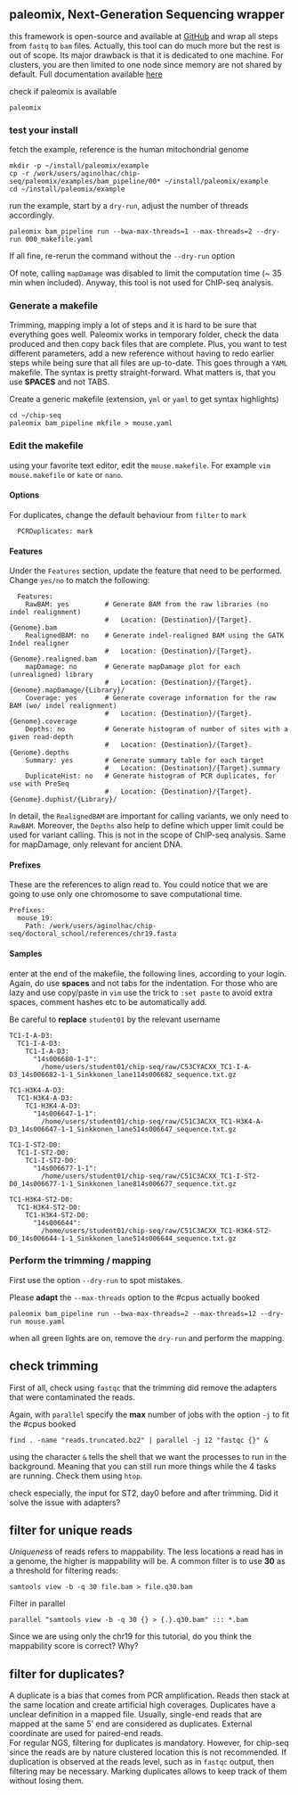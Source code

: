 ## paleomix, Next-Generation Sequencing wrapper

this framework is open-source and available at [GitHub](https://github.com/MikkelSchubert/paleomix) and 
wrap all steps from `fastq` to `bam` files. 
Actually, this tool can do much more but the rest is out of scope. 
Its major drawback is that it is dedicated to one machine. For clusters, you are then limited to one node since memory are not shared by default.
Full documentation available [here](http://paleomix.readthedocs.io/en/latest/)


check if paleomix is available
```
paleomix
```

### test your install

fetch the example, reference is the human mitochondrial genome
```
mkdir -p ~/install/paleomix/example
cp -r /work/users/aginolhac/chip-seq/paleomix/examples/bam_pipeline/00* ~/install/paleomix/example
cd ~/install/paleomix/example
```
run the example, start by a `dry-run`, adjust the number of threads accordingly.
```
paleomix bam_pipeline run --bwa-max-threads=1 --max-threads=2 --dry-run 000_makefile.yaml
```

If all fine, re-rerun the command without the `--dry-run` option

Of note, calling `mapDamage` was disabled to limit the computation time (~ 35 min when included).
Anyway, this tool is not used for ChIP-seq analysis.

### Generate a makefile

Trimming, mapping imply a lot of steps and it is hard to be sure that everything goes well. 
Paleomix works in temporary folder, check the data produced and then copy back files that are complete. 
Plus, you want to test different parameters, add a new reference without having to redo earlier steps while being sure that all files are up-to-date. 
This goes through a `YAML` makefile. The syntax is pretty straight-forward.
What matters is, that you use **SPACES** and not TABS.

Create a generic makefile (extension, `yml` or `yaml` to get syntax highlights)
```
cd ~/chip-seq
paleomix bam_pipeline mkfile > mouse.yaml
```

### Edit the makefile

using your favorite text editor, edit the `mouse.makefile`. For example `vim mouse.makefile` or `kate` or `nano`.

#### Options

For duplicates, change the default behaviour from `filter` to `mark`  
```
  PCRDuplicates: mark
```

#### Features

Under the `Features` section, update the feature that need to be performed.
Change `yes/no` to match the following:

```
  Features:
    RawBAM: yes         # Generate BAM from the raw libraries (no indel realignment)
                        #   Location: {Destination}/{Target}.{Genome}.bam
    RealignedBAM: no    # Generate indel-realigned BAM using the GATK Indel realigner
                        #   Location: {Destination}/{Target}.{Genome}.realigned.bam
    mapDamage: no       # Generate mapDamage plot for each (unrealigned) library
                        #   Location: {Destination}/{Target}.{Genome}.mapDamage/{Library}/
    Coverage: yes       # Generate coverage information for the raw BAM (wo/ indel realignment)
                        #   Location: {Destination}/{Target}.{Genome}.coverage
    Depths: no          # Generate histogram of number of sites with a given read-depth
                        #   Location: {Destination}/{Target}.{Genome}.depths
    Summary: yes        # Generate summary table for each target
                        #   Location: {Destination}/{Target}.summary
    DuplicateHist: no   # Generate histogram of PCR duplicates, for use with PreSeq
                        #   Location: {Destination}/{Target}.{Genome}.duphist/{Library}/
```

In detail, the `RealignedBAM` are important for calling variants, we only need to `RawBAM`.
Moreover, the `Depths` also help to define which upper limit could be used for variant calling.
This is not in the scope of ChIP-seq analysis. Same for mapDamage, only relevant for ancient DNA.

#### Prefixes

These are the references to align read to. You could notice that we are going to use only one chromosome
to save computational time.

```
Prefixes:
  mouse_19:
    Path: /work/users/aginolhac/chip-seq/doctoral_school/references/chr19.fasta
```


#### Samples

enter at the end of the makefile, the following lines, according to your login.
Again, do use **spaces** and not tabs for the indentation. For those who are lazy and use copy/paste in `vim`
 use the trick to `:set paste` to avoid extra spaces, comment hashes etc to be automatically add.

 Be careful to **replace** `student01` by the relevant username

```
TC1-I-A-D3:
  TC1-I-A-D3:
    TC1-I-A-D3:
      "14s006680-1-1":
        /home/users/student01/chip-seq/raw/C53CYACXX_TC1-I-A-D3_14s006682-1-1_Sinkkonen_lane114s006682_sequence.txt.gz

TC1-H3K4-A-D3:
  TC1-H3K4-A-D3:
    TC1-H3K4-A-D3:
      "14s006647-1-1":
        /home/users/student01/chip-seq/raw/C51C3ACXX_TC1-H3K4-A-D3_14s006647-1-1_Sinkkonen_lane514s006647_sequence.txt.gz

TC1-I-ST2-D0:
  TC1-I-ST2-D0:
    TC1-I-ST2-D0:
      "14s006677-1-1":
        /home/users/student01/chip-seq/raw/C51C3ACXX_TC1-I-ST2-D0_14s006677-1-1_Sinkkonen_lane814s006677_sequence.txt.gz

TC1-H3K4-ST2-D0:
  TC1-H3K4-ST2-D0:
    TC1-H3K4-ST2-D0:
      "14s006644":
        /home/users/student01/chip-seq/raw/C51C3ACXX_TC1-H3K4-ST2-D0_14s006644-1-1_Sinkkonen_lane514s006644_sequence.txt.gz
```

### Perform the trimming / mapping

First use the option `--dry-run` to spot mistakes.

Please **adapt** the `--max-threads` option to the #cpus actually booked

```
paleomix bam_pipeline run --bwa-max-threads=2 --max-threads=12 --dry-run mouse.yaml
```

when all green lights are on, remove the `dry-run` and perform the mapping.

## check trimming

First of all, check using `fastqc` that the trimming did remove the adapters that were contaminated the reads.

Again, with `parallel` specify the **max** number of jobs with the option `-j` to fit the #cpus booked

```
find . -name "reads.truncated.bz2" | parallel -j 12 "fastqc {}" &
```

using the character `&` tells the shell that we want the processes to run in the background. Meaning that you can still run more things while the 4 tasks are running. Check them using `htop`.

check especially, the input for ST2, day0 before and after trimming. Did it solve the issue with adapters?

## filter for unique reads

*Uniqueness* of reads refers to mappability. The less locations a read has in a genome, the higher is mappability will be.
A common filter is to use **30** as a threshold for filtering reads:

```
samtools view -b -q 30 file.bam > file.q30.bam
```

Filter in parallel
```
parallel "samtools view -b -q 30 {} > {.}.q30.bam" ::: *.bam
```

Since we are using only the chr19 for this tutorial, do you think the mappability score is correct? Why?

## filter for duplicates?

A duplicate is a bias that comes from PCR amplification. Reads then stack at the same location and create artificial high coverages.
Duplicates have a unclear definition in a mapped file. Usually, single-end reads that are mapped
at the same 5' end are considered as duplicates. External coordinate are used for paired-end reads.  
For regular NGS, filtering for duplicates is mandatory. However, for chip-seq since the reads are
by nature clustered location this is not recommended. If duplication is observed at the reads level, 
such as in `fastqc` output, then filtering may be necessary. Marking duplicates allows to keep track of them without losing them.

